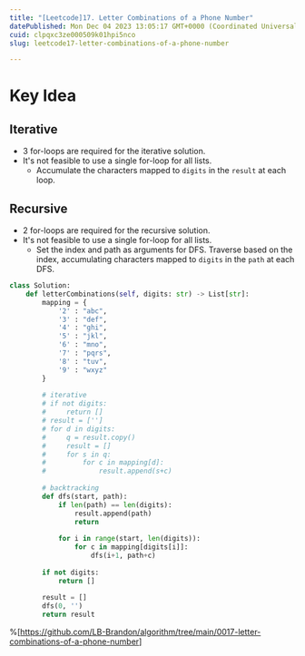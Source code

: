```yaml
---
title: "[Leetcode]17. Letter Combinations of a Phone Number"
datePublished: Mon Dec 04 2023 13:05:17 GMT+0000 (Coordinated Universal Time)
cuid: clpqxc3ze000509k01hpi5nco
slug: leetcode17-letter-combinations-of-a-phone-number

---
```


# Key Idea
## Iterative
- 3 for-loops are required for the iterative solution.
- It's not feasible to use a single for-loop for all lists.
    - Accumulate the characters mapped to `digits` in the `result` at each loop.

## Recursive
- 2 for-loops are required for the recursive solution.
- It's not feasible to use a single for-loop for all lists.
    - Set the index and path as arguments for DFS. Traverse based on the index, accumulating characters mapped to `digits` in the `path` at each DFS.

```python
class Solution:
    def letterCombinations(self, digits: str) -> List[str]:
        mapping = {
            '2' : "abc",
            '3' : "def",
            '4' : "ghi",
            '5' : "jkl",
            '6' : "mno",
            '7' : "pqrs",
            '8' : "tuv",
            '9' : "wxyz"
        }
        
        # iterative
        # if not digits:
        #     return []
        # result = ['']
        # for d in digits:
        #     q = result.copy()
        #     result = []
        #     for s in q:
        #         for c in mapping[d]:
        #             result.append(s+c)
        
        # backtracking        
        def dfs(start, path):
            if len(path) == len(digits):
                result.append(path)
                return
        
            for i in range(start, len(digits)):
                for c in mapping[digits[i]]:
                    dfs(i+1, path+c)
        
        if not digits:
            return []
        
        result = []
        dfs(0, '')   
        return result
```
%[https://github.com/LB-Brandon/algorithm/tree/main/0017-letter-combinations-of-a-phone-number]